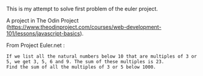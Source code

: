 This is my attempt to solve first problem of the euler project.

A project in The Odin Project (https://www.theodinproject.com/courses/web-development-101/lessons/javascript-basics).

From Project Euler.net :

    If we list all the natural numbers below 10 that are multiples of 3 or 5, we get 3, 5, 6 and 9. The sum of these multiples is 23.
    Find the sum of all the multiples of 3 or 5 below 1000.